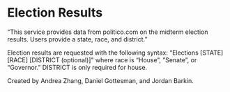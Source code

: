 # Election Results

“This service provides data from politico.com on the midterm election results. Users provide a state, race, and district.”

Election results are requested with the following syntax: “Elections [STATE] [RACE] [DISTRICT (optional)]" 
where race is “House”, ”Senate”, or “Governor.” DISTRICT is only required for house.

Created by Andrea Zhang, Daniel Gottesman, and Jordan Barkin.